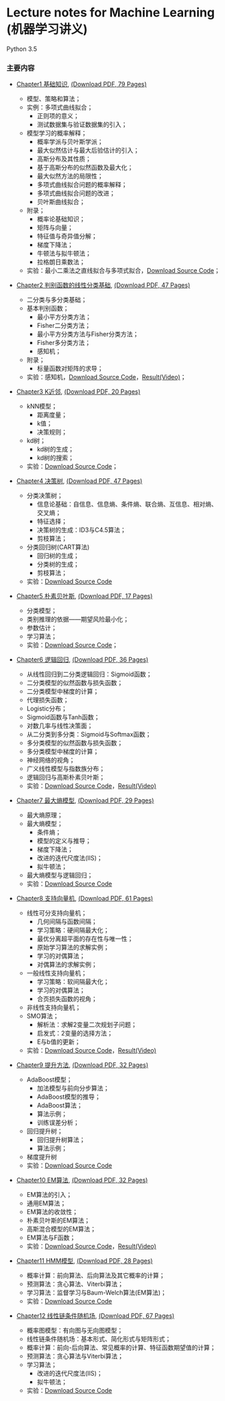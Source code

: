# Lecture notes for Machine Learning (机器学习讲义)

Python 3.5

### 主要内容

- <a href="https://duxiaoqin.github.io/Lecture-notes-for-Machine-Learning/Chapter1-CN.html">Chapter1 基础知识</a>, <a href="Chapter1-CN.pdf">(Download PDF, 79 Pages)</a>
   - 模型、策略和算法；
   - 实例：多项式曲线拟合；
      - 正则项的意义；
      - 测试数据集与验证数据集的引入；
   - 模型学习的概率解释；
      - 概率学派与贝叶斯学派；
      - 最大似然估计与最大后验估计的引入；
      - 高斯分布及其性质；
      - 基于高斯分布的似然函数及最大化；
      - 最大似然方法的局限性；
      - 多项式曲线拟合问题的概率解释；
      - 多项式曲线拟合问题的改进；
      - 贝叶斯曲线拟合；
   - 附录；
      - 概率论基础知识；
      - 矩阵与向量；
      - 特征值与奇异值分解；
      - 梯度下降法；
      - 牛顿法与拟牛顿法；
      - 拉格朗日乘数法；
   - 实验：最小二乘法之直线拟合与多项式拟合，<a href="Chapter1-SourceCode.zip">Download Source Code</a>；

- <a href="https://duxiaoqin.github.io/Lecture-notes-for-Machine-Learning/Chapter2-CN.html">Chapter2 判别函数的线性分类基础</a>, <a href="Chapter2-CN.pdf">(Download PDF, 47 Pages)</a>
   - 二分类与多分类基础；
   - 基本判别函数；
      - 最小平方分类方法；
      - Fisher二分类方法；
      - 最小平方分类方法与Fisher分类方法；
      - Fisher多分类方法；
      - 感知机；
   - 附录；
      - 标量函数对矩阵的求导；
   - 实验：感知机，<a href="Perceptron.ipynb">Download Source Code</a>，<a href="Fitting-Perceptron.mp4">Result(Video)</a>；

- <a href="https://duxiaoqin.github.io/Lecture-notes-for-Machine-Learning/Chapter3-CN.html">Chapter3 K近邻</a>, <a href="Chapter3-CN.pdf">(Download PDF, 20 Pages)</a>
   - kNN模型；
      - 距离度量；
      - k值；
      - 决策规则；
   - kd树；
      - kd树的生成；
      - kd树的搜索；
   - 实验：<a href="Chapter3-SourceCode.zip">Download Source Code</a>；

- <a href="https://duxiaoqin.github.io/Lecture-notes-for-Machine-Learning/Chapter4-CN.html">Chapter4 决策树</a>, <a href="Chapter4-CN.pdf">(Download PDF, 47 Pages)</a>
   - 分类决策树；
      - 信息论基础：自信息、信息熵、条件熵、联合熵、互信息、相对熵、交叉熵；
      - 特征选择；
      - 决策树的生成：ID3与C4.5算法；
      - 剪枝算法；
   - 分类回归树(CART算法)
      - 回归树的生成；
      - 分类树的生成；
      - 剪枝算法；
   - 实验：<a href="Chapter4-SourceCode.zip">Download Source Code</a>

- <a href="https://duxiaoqin.github.io/Lecture-notes-for-Machine-Learning/Chapter5-CN.html">Chapter5 朴素贝叶斯</a>, <a href="Chapter5-CN.pdf">(Download PDF, 17 Pages)</a>
   - 分类模型；
   - 类别推理的依据——期望风险最小化；
   - 参数估计；
   - 学习算法；
   - 实验：<a href="Chapter5-SourceCode.zip">Download Source Code</a>；

- <a href="https://duxiaoqin.github.io/Lecture-notes-for-Machine-Learning/Chapter6-CN.html">Chapter6 逻辑回归</a>, <a href="Chapter6-CN.pdf">(Download PDF, 36 Pages)</a>
   - 从线性回归到二分类逻辑回归：Sigmoid函数；
   - 二分类模型的似然函数与损失函数；
   - 二分类模型中梯度的计算；
   - 代理损失函数；
   - Logistic分布；
   - Sigmoid函数与Tanh函数；
   - 对数几率与线性决策面；
   - 从二分类到多分类：Sigmoid与Softmax函数；
   - 多分类模型的似然函数与损失函数；
   - 多分类模型中梯度的计算；
   - 神经网络的视角；
   - 广义线性模型与指数族分布；
   - 逻辑回归与高斯朴素贝叶斯；
   - 实验：<a href="Chapter6-SourceCode.zip">Download Source Code</a>，<a href="Fitting-LR.mp4">Result(Video)</a>

- <a href="https://duxiaoqin.github.io/Lecture-notes-for-Machine-Learning/Chapter7-CN.html">Chapter7 最大熵模型</a>, <a href="Chapter7.pdf">(Download PDF, 29 Pages)</a>
   - 最大熵原理；
   - 最大熵模型；
      - 条件熵；
      - 模型的定义与推导；
      - 梯度下降法；
      - 改进的迭代尺度法(IIS)；
      - 拟牛顿法；
   - 最大熵模型与逻辑回归；
   - 实验：<a href="ME.ipynb">Download Source Code</a>

- <a href="https://duxiaoqin.github.io/Lecture-notes-for-Machine-Learning/Chapter8-CN.html">Chapter8 支持向量机</a>, <a href="Chapter8-CN.pdf">(Download PDF, 61 Pages)</a>
   - 线性可分支持向量机；
      - 几何间隔与函数间隔；
      - 学习策略：硬间隔最大化；
      - 最优分离超平面的存在性与唯一性；
      - 原始学习算法的求解实例；
      - 学习的对偶算法；
      - 对偶算法的求解实例；
   - 一般线性支持向量机；
      - 学习策略：软间隔最大化；
      - 学习的对偶算法；
      - 合页损失函数的视角；
   - 非线性支持向量机；
   - SMO算法；
      - 解析法：求解2变量二次规划子问题；
      - 启发式：2变量的选择方法；
      - E与b值的更新；
   - 实验：<a href="Chapter8-SourceCode.zip">Download Source Code</a>，<a href="Fitting-SVM.mp4">Result(Video)</a>

- <a href="https://duxiaoqin.github.io/Lecture-notes-for-Machine-Learning/Chapter9-CN.html">Chapter9 提升方法</a>, <a href="Chapter9-CN.pdf">(Download PDF, 32 Pages)</a>
   - AdaBoost模型；
      - 加法模型与前向分步算法；
      - AdaBoost模型的推导；
      - AdaBoost算法；
      - 算法示例；
      - 训练误差分析；
   - 回归提升树；
      - 回归提升树算法；
      - 算法示例；
   - 梯度提升树
   - 实验：<a href="Chapter9-SourceCode.zip">Download Source Code</a>

- <a href="https://duxiaoqin.github.io/Lecture-notes-for-Machine-Learning/Chapter10-CN.html">Chapter10 EM算法</a>, <a href="Chapter10-CN.pdf">(Download PDF, 32 Pages)</a>
   - EM算法的引入；
   - 通用EM算法；
   - EM算法的收敛性；
   - 朴素贝叶斯的EM算法；
   - 高斯混合模型的EM算法；
   - EM算法与F函数；
   - 实验：<a href="Chapter10-SourceCode.zip">Download Source Code</a>，<a href="Fitting-EM.mp4">Result(Video)</a>

- <a href="https://duxiaoqin.github.io/Lecture-notes-for-Machine-Learning/Chapter11-CN.html">Chapter11 HMM模型</a>, <a href="Chapter11-CN.pdf">(Download PDF, 28 Pages)</a>
   - 概率计算：前向算法、后向算法及其它概率的计算；
   - 预测算法：贪心算法、Viterbi算法；
   - 学习算法：监督学习与Baum-Welch算法(EM算法)；
   - 实验：<a href="Chapter11-SourceCode.zip">Download Source Code</a>

- <a href="https://duxiaoqin.github.io/Lecture-notes-for-Machine-Learning/Chapter12-CN.html">Chapter12 线性链条件随机场</a>, <a href="Chapter12-CN.pdf">(Download PDF, 67 Pages)</a>
   - 概率图模型：有向图与无向图模型；
   - 线性链条件随机场：基本形式、简化形式与矩阵形式；
   - 概率计算：前向-后向算法、常见概率的计算、特征函数期望值的计算；
   - 预测算法：贪心算法与Viterbi算法；
   - 学习算法；
      - 改进的迭代尺度法(IIS)；
      - 拟牛顿法；
   - 实验：<a href="Chapter12-SourceCode.zip">Download Source Code</a>
